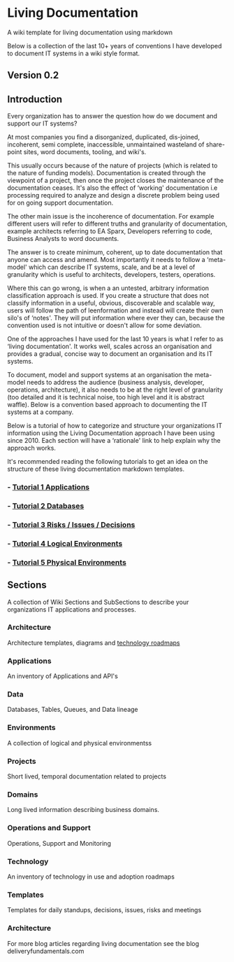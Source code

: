 # Living Documentation

A wiki template for living documentation using markdown

Below is a collection of the last 10+ years of conventions I have developed to document IT systems in a wiki style format.

## Version 0.2

## Introduction

Every organization has to answer the question how do we document and support our IT systems?

At most companies you find a disorganized, duplicated, dis-joined, incoherent, semi complete, inaccessible, unmaintained wasteland of share-point sites, word documents, tooling, and wiki's.

This usually occurs because of the nature of projects (which is related to the nature of funding models). Documentation is created through the viewpoint of a project, then once the project closes the maintenance of the documentation ceases. It's also the effect of ‘working' documentation i.e processing required to analyze and design a discrete problem being used for on going support documentation.

The other main issue is the incoherence of documentation. For example different users will refer to different truths and granularity of documentation, example architects referring to EA Sparx, Developers referring to code, Business Analysts to word documents.

The answer is to create minimum, coherent, up to date documentation that anyone can access and amend. Most importantly it needs to follow a ‘meta-model' which can describe IT systems, scale, and be at a level of granularity which is useful to architects, developers, testers, operations.

Where this can go wrong, is when a an untested, arbitrary information classification approach is used. If you create a structure that does not classify information in a useful, obvious, discoverable and scalable way, users will follow the path of leenformation and instead will create their own silo's of ‘notes'. They will put information where ever they can, because the convention used is not intuitive or doesn't allow for some deviation.

One of the approaches I have used for the last 10 years is what I refer to as ‘living documentation'. It works well, scales across an organisation and provides a gradual, concise way to document an organisation and its IT systems.

To document, model and support systems at an organisation the meta-model needs to address the audience (business analysis, developer, operations, architecture), it also needs to be at the right level of granularity (too detailed and it is technical noise, too high level and it is abstract waffle). Below is a convention based approach to documenting the IT systems at a company.

Below is a tutorial of how to categorize and structure your organizations IT information using the Living Documentation approach I have been using since 2010. Each section will have a ‘rationale' link to help explain why the approach works.

It's recommended reading the following tutorials to get an idea on the structure of these living documentation markdown templates.

### - [Tutorial 1 Applications](/tutorials/1-applications.md)
### - [Tutorial 2 Databases](/tutorials/2-databases.md)
### - [Tutorial 3 Risks / Issues / Decisions ](/tutorials/3-risks-issues-decisions.md)
### - [Tutorial 4 Logical Environments ](/tutorials/4-logical-environments.md)
### - [Tutorial 5 Physical Environments ](/tutorials/5-physical-environments.md)


## Sections

A collection of Wiki Sections and SubSections to describe your organizations IT applications and processes.

### Architecture

Architecture templates, diagrams and  [technology roadmaps ](/architecture/technology-roadmap.md)

### Applications

An inventory of Applications and API's

### Data

Databases, Tables, Queues, and Data lineage

### Environments

A collection of logical and physical environmentss

### Projects

Short lived, temporal documentation related to projects

### Domains

Long lived information describing business domains.

### Operations and Support

Operations, Support and Monitoring

### Technology

An inventory of technology in use and adoption roadmaps

### Templates

Templates for daily standups, decisions, issues, risks and meetings

### Architecture

For more blog articles regarding living documentation see the blog deliveryfundamentals.com